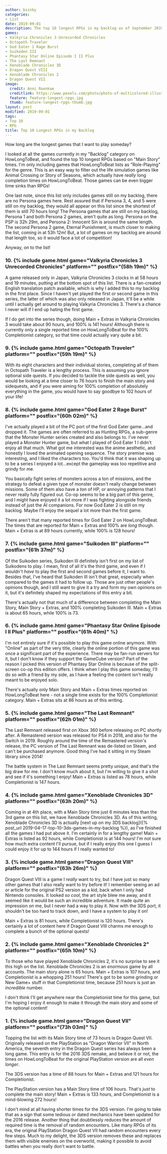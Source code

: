 ```yaml
---
author: bsinky
categories:
- List
date: 2019-09-01
description: The top 10 longest RPGs in my backlog as of September 2019!
games:
- Valkyria Chronicles 3 Unrecorded Chronicles
- Octopath Traveler
- God Eater 2 Rage Burst
- Suikoden III
- Phantasy Star Online Episode I II Plus
- The Last Remnant
- Xenoblade Chronicles 3D
- Dragon Quest VIII
- Xenoblade Chronicles 2
- Dragon Quest VII
image:
  credit: Anni Roenkae
  creditlink: https://www.pexels.com/photo/photo-of-multicolored-illustration-2832382/
  feature: feature-longest-rpgs.jpg
  thumb: feature-longest-rpgs-thumb.jpg
layout: post
modified: 2019-09-01
tags:
- Top 10
- RPG
title: Top 10 Longest RPGs in my Backlog
---
```


How long are the longest games that I want to play someday?

I looked at all the games currently in my "Backlog" category on HowLongToBeat,
and found the top 10 longest RPGs based on "Main Story" times. I'm only
including games that HowLongToBeat lists as "Role-Playing" for the genre. This
is an easy way to filter out the life simulation games like Animal Crossing or
Story of Seasons, which actually have *really* long completion times on
HowLongToBeat. Those games can be even bigger time sinks than RPGs!

<!--more-->

One last note, since this list only includes games still on my backlog, there
are no Persona games here. Rest assured that if Persona 3, 4, and 5 were still
on my backlog, they would all appear on this list since the shortest of them is
still 70 hours long! The Persona games that are still on my backlog, Persona 1
and both Persona 2 games, aren't quite as long. Persona on the PSP is 32h 29m,
and Persona 2: Innocent Sin is around the same length. The second Persona 2
game, Eternal Punishment, is much closer to making the list, coming in at 53h
12m! But, a lot of games on my backlog are around that length too, so it would
face a lot of competition!

Anyway, on to the list!

### 10. {% include game.html game="Valkyria Chronicles 3 Unrecorded Chronicles" platform="" postfix="(58h 19m)" %}

A game released only in Japan, Valkyria Chronicles 3 clocks in at 58 hours and
19 minutes, putting at the bottom spot of this list. There is a fan-created
English translation patch available, which is why I added this to my backlog in
the first place. Since I haven't yet played the first or second game in this
series, the latter of which was also only released in Japan, it'll be a while
until I actually get around to playing Valkyria Chronicles 3. There's a chance I
never will if I end up hating the first game.

If I do get into the series though, doing Main + Extras in Valkyria Chronicles 3
would take about 90 hours, and 100% is 141 hours! Although there is currently
only a single reported time on HowLongToBeat for the 100% Completionist
category, so that time could actually vary quite a bit.

### 9. {% include game.html game="Octopath Traveler" platform="" postfix="(59h 19m)" %}

With its eight characters and their individual stories, completing all of them
in Octopath Traveler is a lengthy process. This is assuming you ignore optional
side quests. If you decided to tackle the side quests as well, you would be
looking at a time closer to 76 hours to finish the main story and sidequests,
and if you were aiming for 100% completion of absolutely everything in the game,
you would have to say goodbye to 102 hours of your life!

### 8. {% include game.html game="God Eater 2 Rage Burst" platform="" postfix="(60h 02m)" %}

I've actually played a bit of the PC port of the first God Eater game...and
dropped it. The games are often referred to as Hunting RPGs, a sub-genre that
the Monster Hunter series created and also belongs to. I've never played a
Monster Hunter game, but what I played of God Eater 1 I didn't enjoy all that
much. What got me interested was the anime aesthetic, and honestly I loved the
animated opening sequence. The story premise was interesting, and I liked the
characters too. You'd think that it was shaping up to be a series I enjoyed a
lot...except the gameplay was too repetitive and grindy for me.

You basically fight series of monsters across a ton of missions, and the
strategy to defeat a given type of monster doesn't really change between
missions. Some of them also have a *ton* of HP, or annoying patterns that I
never really fully figured out. Co-op seems to be a big part of this genre, and
I might have enjoyed it a lot more if I was fighting alongside friends instead
of just the AI companions. For now God Eater 2 is still on my backlog. Maybe
I'll enjoy the sequel a lot more than the first game.

There aren't that many reported times for God Eater 2 on HowLongToBeat. The
times that are reported for Main + Extras and 100% are *long* though. Main +
Extras is at 89 hours currently, while 100% is 128 hours!

### 7. {% include game.html game="Suikoden III" platform="" postfix="(61h 37m)" %}

Of the Suikoden series, Suikoden III definitely isn't first on my list of
Suikodens to play. I mean, first of all it's the third game, and even if I
wouldn't *have* to play the first and second games before it, I want to. Besides
that, I've heard that Suikoden III isn't that great, especially when compared to
the games it had to follow up. Those are just other people's opinions though,
and I still want to give it a try and form my own opinions on it, but it's
definitely shaped my expectations of this entry a bit.

There's actually not that much of a difference between completing the Main
Story, Main Story + Extras, and 100% completing Suikoden III. Main + Extras is
about 65 hours, while 100% is 73.

### 6. {% include game.html game="Phantasy Star Online Episode I II Plus" platform="" postfix="(61h 40m)" %}

I'm not entirely sure if it's possible to play this game online anymore. With
"Online" as part of the very title, clearly the online portion of this game was
once a significant part of the experience. There may be fan-run servers for it,
but I don't know if they support the GameCube version? Part of the reason I
picked this version of Phantasy Star Online is because of the split-screen co-op
this edition offers. I think when I play this game someday, I'll do so with a
friend by my side, as I have a feeling the content isn't really meant to be
enjoyed solo.

There's actually only Main Story and Main + Extras times reported on
HowLongToBeat here - not a single time exists for the 100% Completionist
category. Main + Extras sits at 86 hours as of this writing.

### 5. {% include game.html game="The Last Remnant" platform="" postfix="(62h 01m)" %}

The Last Remnant released first on Xbox 360 before releasing on PC shortly
after. A Remastered version was released for PS4 in 2018, and also for the
Switch in 2019. Roughly around the time of the Remastered version's release, the
PC version of The Last Remnant was de-listed on Steam, and can't be purchased
anymore. Good thing I've had it sitting in my Steam library since 2014!

The battle system in The Last Remnant seems pretty unique, and that's the big
draw for me. I don't know much about it, but I'm willing to give it a shot and
see if it's something I enjoy! Main + Extras is listed as 78 hours, while
Completionist is 147 hours.

### 4. {% include game.html game="Xenoblade Chronicles 3D" platform="" postfix="(63h 20m)" %}

Coming in at 4th place, with a Main Story time just 6 minutes less than the 3rd
game on this list, we have Xenoblade Chronicles 3D. As of this writing,
Xenoblade Chronicles 3D is
actually
[next up on my 3DS backlog]({% post_url 2019-04-17-top-10-3ds-games-in-my-backlog %}),
as I've finished all the games I had put above it. I'm certainly in for a
lengthy game! Main + Extras is listed as 92 hours, while Completionist is at 144
hours! I'm not sure how much extra content I'll pursue, but if I really enjoy
this one I guess I could enjoy it for up to 144 hours if I really wanted to!

### 3. {% include game.html game="Dragon Quest VIII" platform="" postfix="(63h 26m)" %}

Dragon Quest VIII is a game I *really* want to try, but I have just so many
other games that I also really want to try before it! I remember seeing an ad or
article for the original PS2 version as a kid, back when I only had Nintendo
consoles. It looked *so cool*, the art style blew me away, and it seemed like it
would be such an incredible adventure. It made quite an impression on me, but I
never had a way to play it. Now with the 3DS port, it shouldn't be too hard to
track down, and I have a system to play it on!

Main + Extras is 81 hours, while Completionist is 120 hours. There's certainly a
lot of content here if Dragon Quest VIII charms me enough to complete a bunch of
the optional quests!

### 2. {% include game.html game="Xenoblade Chronicles 2" platform="" postfix="(65h 10m)" %}

To those who have played Xenoblade Chronicles 2, it's no surprise to see it this
high on the list. Xenoblade Chronicles 2 is an *enormous* game by all accounts.
The main story alone is 65 hours. Main + Extras is 107 hours, and Completionist
is a whopping 251 hours! There's got to be some grinding or New Game+ stuff in
that Completionist time, because 251 hours is just an *incredible* number.

I don't think I'll get anywhere near the Completionist time for this game, but
I'm hoping I enjoy it enough to make it through the main story and some of the
optional content!

### 1. {% include game.html game="Dragon Quest VII" platform="" postfix="(73h 03m)" %}

Topping the list with its Main Story time of 73 hours is Dragon Quest VII.
Originally released on the PlayStation as "Dragon Warrior VII" in North America,
the seventh entry in the Dragon Quest series has always been a long game. This
entry is for the 2016 3DS remake, and believe it or not, the times on
HowLongToBeat for the original PlayStation version are all *even longer*.

The 3DS version has a time of 88 hours for Main + Extras and 121 hours for
Completionist.

The PlayStation version has a Main Story time of 106 hours. That's *just* to
complete the main story! Main + Extras is 133 hours, and Completionist is a
mind-blowing 272 hours!

I don't mind at all having shorter times for the 3DS version. I'm going to take
that as a sign that some tedious or dated mechanics have been updated for the
2016 release. Another thing that doubtlessly reduces the amount of required time
is the removal of random encounters. Like many RPGs of its era, the original
PlayStation Dragon Quest VII had random encounters every few steps. Much to my
delight, the 3DS version removes these and replaces them with visible enemies on
the overworld, making it possible to avoid battles when you really don't want to
battle.